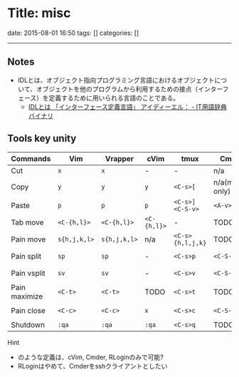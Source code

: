 # Title: misc

date: 2015-08-01 16:50
tags: []
categories: []

---

## Notes

* IDLとは、オブジェクト指向プログラミング言語におけるオブジェクトについて、オブジェクトを他のプログラムから利用するための接点（インターフェース）を定義するために用いられる言語のことである。
	* [IDLとは 「インターフェース定義言語」 アイディーエル： - IT用語辞典バイナリ](http://www.sophia-it.com/content/IDL)

## Tools key unity

Commands      | Vim          | Vrapper      | cVim        | tmux                    | Cmder           | RLogin
---           | ---          | ---          | ---         | ---                     | ---             | ---
Cut           | `x`          | `x`          | -           | -                       | n/a             | n/a
Copy          | `y`          | `y`          | `y`         | `<C-s>[`                | n/a(mouse only) | `<A-c>`
Paste         | `p`          | `p`          | `p`         | `<C-s>]`<br />`<C-S-v>` | `<A-v>`         | `<A-v>`
Tab move      | `<C-{h,l}>`  | `<C-{h,l}>`  | `<C-{h,l}>` | -                       | TODO            | TODO
Pain move     | `s{h,j,k,l>` | `s{h,j,k,l>` | n/a         | `<C-s>{h,l,j,k}`        | TODO            | TODO
Pain split    | `sp`         | `sp`         | -           | `<C-s>p`                | `<C-S-p>`       | `<C-S-p>`
Pain vsplit   | `sv`         | `sv`         | -           | `<C-s>v`                | `<C-S-v>`       | `<C-S-v>`
Pain maximize | `<C-t>`      | `<C-t>`      | TODO        | `<C-s>t`                | TODO            | TODO
Pain close    | `<C-c>`      | `<C-c>`      | `x`         | `<C-s>c`                | `<C-S-c>`       | `<C-S-c>`
Shutdown      | `:qa`        | `:qa`        | `:qa`       | `<C-s>q`                | TODO            | TODO

Hint

* <C-S-hoge>のような定義は、cVim, Cmder, RLoginのみで可能?
* RLoginはやめて、Cmderをsshクライアントとしたい

